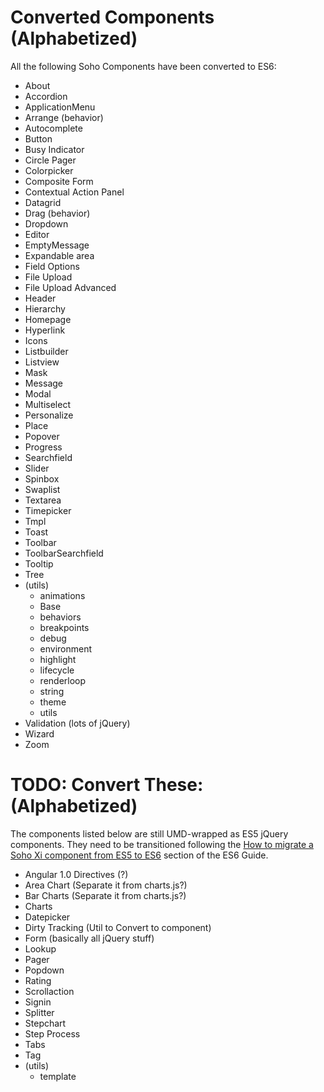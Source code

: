 # Converted Components (Alphabetized)

All the following Soho Components have been converted to ES6:

* About
* Accordion
* ApplicationMenu
* Arrange (behavior)
* Autocomplete
* Button
* Busy Indicator
* Circle Pager
* Colorpicker
* Composite Form
* Contextual Action Panel
* Datagrid
* Drag (behavior)
* Dropdown
* Editor
* EmptyMessage
* Expandable area
* Field Options
* File Upload
* File Upload Advanced
* Header
* Hierarchy
* Homepage
* Hyperlink
* Icons
* Listbuilder
* Listview
* Mask
* Message
* Modal
* Multiselect
* Personalize
* Place
* Popover
* Progress
* Searchfield
* Slider
* Spinbox
* Swaplist
* Textarea
* Timepicker
* Tmpl
* Toast
* Toolbar
* ToolbarSearchfield
* Tooltip
* Tree
* (utils)
  - animations
  - Base
  - behaviors
  - breakpoints
  - debug
  - environment
  - highlight
  - lifecycle
  - renderloop
  - string
  - theme
  - utils
* Validation (lots of jQuery)
* Wizard
* Zoom

# TODO: Convert These: (Alphabetized)

The components listed below are still UMD-wrapped as ES5 jQuery components.  They need to be transitioned following the [How to migrate a Soho Xi component from ES5 to ES6](./ES5-TO-ES6.md) section of the ES6 Guide.

* Angular 1.0 Directives (?)
* Area Chart (Separate it from charts.js?)
* Bar Charts (Separate it from charts.js?)
* Charts
* Datepicker
* Dirty Tracking (Util to Convert to component)
* Form (basically all jQuery stuff)
* Lookup
* Pager
* Popdown
* Rating
* Scrollaction
* Signin
* Splitter
* Stepchart
* Step Process
* Tabs
* Tag
* (utils)
  - template
